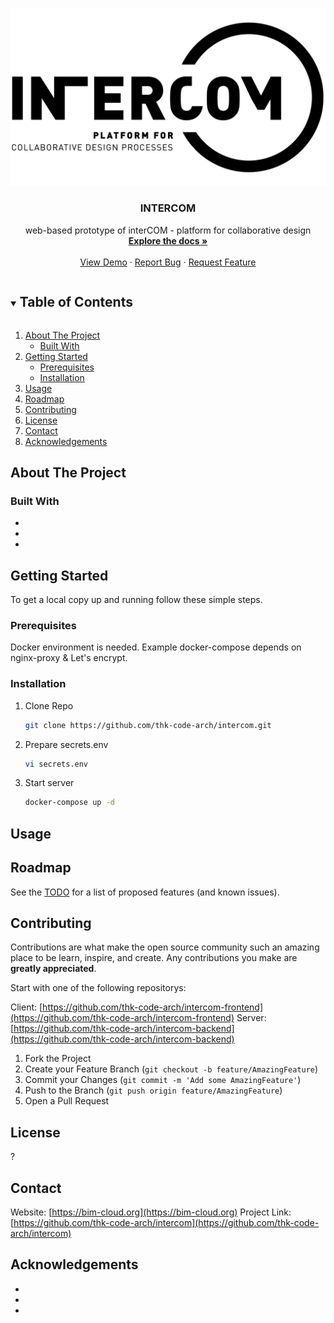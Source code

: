 <!--
*** Thanks for checking out the Best-README-Template. If you have a suggestion
*** that would make this better, please fork the repo and create a pull request
*** or simply open an issue with the tag "enhancement".
*** Thanks again! Now go create something AMAZING! :D
***
***
***
*** To avoid retyping too much info. Do a search and replace for the following:
*** thk-code-arch, intercom, twitter_handle, email, INTERCOM, web-based prototype of interCOM - platform for collaborative design
-->

<!-- PROJECT SHIELDS -->
<!--
*** I'm using markdown "reference style" links for readability.
*** Reference links are enclosed in brackets [ ] instead of parentheses ( ).
*** See the bottom of this document for the declaration of the reference variables
*** for contributors-url, forks-url, etc. This is an optional, concise syntax you may use.
*** https://www.markdownguide.org/basic-syntax/#reference-style-links
[![Contributors][contributors-shield]][contributors-url]
[![Forks][forks-shield]][forks-url]
[![Stargazers][stars-shield]][stars-url]
[![Issues][issues-shield]][issues-url]
[![MIT License][license-shield]][license-url]
[![LinkedIn][linkedin-shield]][linkedin-url]
-->

<!-- PROJECT LOGO -->
<br />
<p align="center">
  <a href="https://github.com/thk-code-arch/intercom">
    <img src="images/logo.png" alt="Intercom Logo">
  </a>

  <h3 align="center">INTERCOM</h3>

  <p align="center">
    web-based prototype of interCOM - platform for collaborative design
    <br />
    <a href="https://github.com/thk-code-arch/intercom"><strong>Explore the docs »</strong></a>
    <br />
    <br />
    <a href="https://github.com/thk-code-arch/intercom">View Demo</a>
    ·
    <a href="https://github.com/thk-code-arch/intercom/issues">Report Bug</a>
    ·
    <a href="https://github.com/thk-code-arch/intercom/issues">Request Feature</a>
  </p>
</p>

<!-- TABLE OF CONTENTS -->
<details open="open">
  <summary><h2 style="display: inline-block">Table of Contents</h2></summary>
  <ol>
    <li>
      <a href="#about-the-project">About The Project</a>
      <ul>
        <li><a href="#built-with">Built With</a></li>
      </ul>
    </li>
    <li>
      <a href="#getting-started">Getting Started</a>
      <ul>
        <li><a href="#prerequisites">Prerequisites</a></li>
        <li><a href="#installation">Installation</a></li>
      </ul>
    </li>
    <li><a href="#usage">Usage</a></li>
    <li><a href="#roadmap">Roadmap</a></li>
    <li><a href="#contributing">Contributing</a></li>
    <li><a href="#license">License</a></li>
    <li><a href="#contact">Contact</a></li>
    <li><a href="#acknowledgements">Acknowledgements</a></li>
  </ol>
</details>

<!-- ABOUT THE PROJECT -->

## About The Project

### Built With

- []()
- []()
- []()

<!-- GETTING STARTED -->

## Getting Started

To get a local copy up and running follow these simple steps.

### Prerequisites

Docker environment is needed. Example docker-compose depends on nginx-proxy &
Let's encrypt.

### Installation

1. Clone Repo
   ```sh
   git clone https://github.com/thk-code-arch/intercom.git
   ```
2. Prepare secrets.env
   ```sh
   vi secrets.env
   ```
3. Start server
   ```sh
   docker-compose up -d
   ```

<!-- USAGE EXAMPLES -->

## Usage

<!-- ROADMAP -->

## Roadmap

See the [TODO](https://github.com/thk-code-arch/intercom/blob/master/TODO.md) for a list of proposed features (and known issues).

<!-- CONTRIBUTING -->

## Contributing

Contributions are what make the open source community such an amazing place to be learn, inspire, and create. Any contributions you make are **greatly appreciated**.

Start with one of the following repositorys:

Client: [https://github.com/thk-code-arch/intercom-frontend](https://github.com/thk-code-arch/intercom-frontend)
Server: [https://github.com/thk-code-arch/intercom-backend](https://github.com/thk-code-arch/intercom-backend)

1. Fork the Project
2. Create your Feature Branch (`git checkout -b feature/AmazingFeature`)
3. Commit your Changes (`git commit -m 'Add some AmazingFeature'`)
4. Push to the Branch (`git push origin feature/AmazingFeature`)
5. Open a Pull Request

<!-- LICENSE -->

## License

?

<!-- CONTACT -->

## Contact

Website: [https://bim-cloud.org](https://bim-cloud.org)
Project Link: [https://github.com/thk-code-arch/intercom](https://github.com/thk-code-arch/intercom)

<!-- ACKNOWLEDGEMENTS -->

## Acknowledgements

- []()
- []()
- []()
